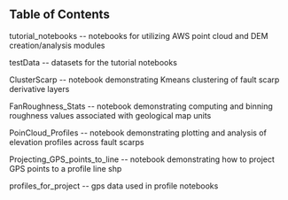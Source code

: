 ## Table of Contents

tutorial_notebooks -- notebooks for utilizing AWS point cloud and DEM creation/analysis modules

testData -- datasets for the tutorial notebooks

ClusterScarp -- notebook demonstrating Kmeans clustering of fault scarp derivative layers

FanRoughness_Stats -- notebook demonstrating computing and binning roughness values associated with geological map units

PoinCloud_Profiles -- notebook demonstrating plotting and analysis of elevation profiles across fault scarps

Projecting_GPS_points_to_line -- notebook demonstrating how to project GPS points to a profile line shp

profiles_for_project -- gps data used in profile notebooks
